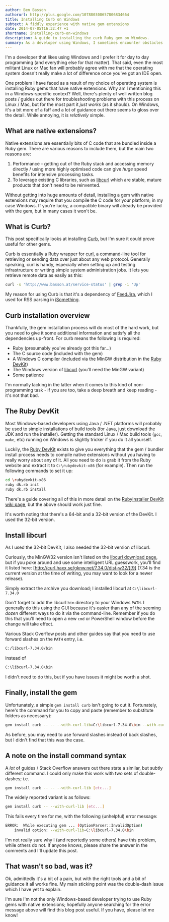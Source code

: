 ```yaml
---
author: Ben Basson
authorurl: http://plus.google.com/107880308657806834664
title: Installing Curb on Windows
subtext: A fiddly experience with native gem extensions 
date: 2014-07-05T16:32:47 +1
shortname: installing-curb-on-windows
description: A guide to installing the curb Ruby gem on Windows.
summary: As a developer using Windows, I sometimes encounter obstacles due to my operating system choice. In this blog post, I detail how to install the curb gem on Windows which comes with a native (binary) extension.
---
```


I'm a developer that likes using Windows and I prefer it for day to day programming (and everything else for that matter). That said, even the most militant Linux or Mac fan will probably agree with me that the operating system doesn't really make a lot of difference once you've got an IDE open. 

One problem I have faced as a result of my choice of operating system is installing Ruby gems that have native extensions. Why am I mentioning this in a Windows-specific context? Well, there's plenty of well written blog posts / guides out there for troubleshooting problems with this process on Linux / Mac, but for the most part it *just works* (as it should). On Windows, it's a bit more of a faff and a lot of guidance out there seems to gloss over the detail. While annoying, it is *relatively* simple.

What are native extensions?
---------------------------

Native extensions are essentially bits of C code that are bundled inside a Ruby gem. There are various reasons to include them, but the main two reasons are:

1. Performance - getting out of the Ruby stack and accessing memory directly / using more highly optimised code can give *huge* speed benefits for intensive processing tasks.
2. To leverage existing C libraries, such as [libcurl][1] which are stable, mature products that don't need to be reinvented.

Without getting into huge amounts of detail, installing a gem with native extensions may require that you compile the C code for your platform; in my case Windows. If you're lucky, a compatible binary will already be provided with the gem, but in many cases it won't be.

What is Curb?
-------------

This post specifically looks at installing [Curb][2], but I'm sure it could prove useful for other gems. 

Curb is essentially a Ruby wrapper for [curl][3], a command-line tool for retrieving or sending data over just about any web protocol. Generally speaking, curl is handy, especially when setting up and testing infrastructure or writing simple system administration jobs. It lets you retrieve remote data as easily as this:

~~~ bash
curl -s 'http://www.basson.at/service-status' | grep -i 'Up'
~~~

My reason for using Curb is that it's a dependency of [FeedJira][4], which I used for RSS parsing in [iSomething][5].

Curb installation overview
--------------------------

Thankfully, the gem installation process will do most of the hard work, but you need to give it some additional information and satisfy all the dependencies up-front. For curb means the following is required:

* Ruby (presumably you've already got this far...)
* The C source code (included with the gem)
* A Windows C compiler (included via the MinGW distribution in the [Ruby DevKit][6])
* The Windows version of [libcurl][5] (you'll need the MinGW variant)
* Some patience

I'm normally lacking in the latter when it comes to this kind of non-programming task - if you are too, take a deep breath and keep reading - it's not that bad.

The Ruby DevKit
---------------

Most Windows-based developers using Java / .NET platforms will probably be used to simple installations of build tools (for Java, just download the JDK and run the installer). Getting the standard Linux / Mac build tools (`gcc`, `make`, etc) running on Windows is slightly tricker if you do it all yourself.

Luckily, the [Ruby DevKit][6] exists to give you everything that the gem / bundler install process needs to compile native extensions without you having to really worry about any of it. All you need to do is grab it from the Ruby website and extract it to `C:\rubydevkit-x86` (for example). Then run the following commands to set it up:

~~~ bash
cd \rubydevkit-x86
ruby dk.rb init
ruby dk.rb install
~~~

There's a guide covering all of this in more detail on the [RubyInstaller DevKit wiki page][7], but the above should work just fine.

It's worth noting that there's a 64-bit and a 32-bit version of the DevKit. I used the 32-bit version.

Install libcurl
---------------

As I used the 32-bit DevKit, I also needed the 32-bit version of libcurl. 

Curiously, the MinGW32 version isn't listed on the [libcurl download page][8], but if you poke around and use some intelligent URL guesswork, you'll find it listed here: [http://curl.haxx.se/gknw.net/7.34.0/dist-w32/][9] (7.34 is the current version at the time of writing, you may want to look for a newer release).

Simply extract the archive you download; I installed libcurl at `C:\libcurl-7.34.0`

Don't forget to add the libcurl `bin` directory to your Windows `PATH`. I generally do this using the GUI because it's easier than any of the seeming *dozen* different ways to do it via the command-line. Remember if you do this that you'll need to open a new `cmd` or PowerShell window before the change will take effect.

Various Stack Overflow posts and other guides say that you need to use forward slashes on the `PATH` entry, i.e.

~~~ bash
C:/libcurl-7.34.0/bin
~~~

instead of 

~~~ bash
C:\libcurl-7.34.0\bin
~~~

I didn't need to do this, but if you have issues it might be worth a shot.

Finally, install the gem
------------------------

Unfortunately, a simple `gem install curb` isn't going to cut it. Fortunately, here's the command for you to copy and paste (remember to substitute folders as necessary):

~~~ bash
gem install curb -- -- --with-curl-lib=C:\libcurl-7.34.0\bin --with-curl-include=C:\libcurl-7.34.0\include
~~~

As before, you may need to use forward slashes instead of back slashes, but I didn't find that this was the case.

A note on the install command syntax
------------------------------------

A *lot* of guides / Stack Overflow answers out there state a similar, but subtly different command. I could only make this work with two sets of double-dashes; i.e.

~~~ bash
gem install curb -- -- --with-curl-lib [etc...]
~~~

The widely reported variant is as follows:

~~~ bash
gem install curb -- --with-curl-lib [etc...]
~~~ 

This fails every time for me, with the following (unhelpful) error message:

~~~ bash
ERROR:  While executing gem ... (OptionParser::InvalidOption)
    invalid option: --with-curl-lib=C:\libcurl-7.34.0\bin
~~~

I'm not really sure why I (and reportedly some others) have this problem, while others do not. If anyone knows, please share the answer in the comments and I'll update this post. 

That wasn't so bad, was it?
---------------------------

Ok, admittedly it's a bit of a pain, but with the right tools and a bit of guidance it all works fine. My main sticking point was the double-dash issue which I have yet to explain. 

I'm sure I'm not the only Windows-based developer trying to use Ruby gems with native extensions;  hopefully anyone searching for the error message above will find this blog post useful. If you have, please let me know!

[1]: http://curl.haxx.se/libcurl/
[2]: https://rubygems.org/gems/curb
[3]: http://curl.haxx.se/
[4]: http://feedjira.com/
[5]: http://www.isomething.co.uk/
[6]: http://rubyinstaller.org/add-ons/devkit/
[7]: http://wiki.github.com/oneclick/rubyinstaller/development-kit
[8]: http://curl.haxx.se/download.html
[9]: http://curl.haxx.se/gknw.net/7.34.0/dist-w32/
